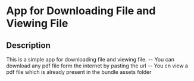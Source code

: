 # App for Downloading File and Viewing File 

## Description

This is a simple app for downloading file and viewing file.
-- You can download any pdf file form the internet by pasting the url
-- You cn view a pdf file which is already present in the bundle assets folder

